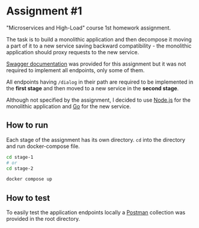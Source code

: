 # Assignment #1

"Microservices and High-Load" course 1st homework assignment.

The task is to build a monolithic application and then decompose it moving a part of it to a new service saving backward compatibility - the monolithic application should proxy requests to the new service.

[Swagger documentation](/openapi.json) was provided for this assignment but it was not required to implement all endpoints, only some of them.

All endpoints having `/dialog` in their path are required to be implemented in the **first stage** and then moved to a new service in the **second stage**.

Although not specified by the assignment, I decided to use [Node.js](https://nodejs.org/en/) for the monolithic application and [Go](https://golang.org/) for the new service.

## How to run

Each stage of the assignment has its own directory. `cd` into the directory and run docker-compose file.

```bash
cd stage-1
# or
cd stage-2

docker compose up
```

## How to test

To easily test the application endpoints locally a [Postman](https://www.postman.com/) collection was provided in the root directory.
